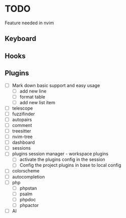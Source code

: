 # TODO

Feature needed in nvim

## Keyboard

## Hooks

## Plugins

- [ ] Mark down basic support and easy usage
  - [ ] add new line
  - [ ] format table
  - [ ] add new list item
- [ ] telescope
- [ ] fuzzifinder
- [ ] autopairs
- [ ] comment
- [ ] treesitter
- [ ] nvim-tree
- [ ] dashboard
- [ ] sessions
- [ ] plugins session manager - workspace plugins
  - [ ] activate the plugins config in the session
  - [ ] Config the project plugins in base to local config
- [ ] colorscheme
- [ ] autocompletion
- [ ] php
  - [ ] phpstan
  - [ ] psalm
  - [ ] phpdoc
  - [ ] phpactor
- [ ] AI
